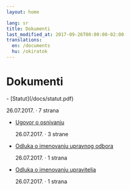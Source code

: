 ```yaml
---
layout: home

lang: sr
title: Dokumenti
last_modified_at: 2017-09-26T00:00:00-02:00
translations:
  en: /documents
  hu: /okiratok
---
```


# Dokumenti

<div class="mdl-shadow--2dp mdl-color--grey-50 mdl-color-text--grey-600 documents" markdown="1">
- [Statut](/docs/statut.pdf)

  26.07.2017. · 7 strana
- [Ugovor o osnivanju](/docs/ugovor-o-osnivanju.pdf)

  26.07.2017. · 3 strane
- [Odluka o imenovanju upravnog odbora](/docs/odluka-o-imenovanju-upravnog-odbora.pdf)

  26.07.2017. · 1 strana
- [Odluka o imenovanju upravitelja](/docs/odluka-o-imenovanju-upravitelja.pdf)

  26.07.2017. · 1 strana
</div>

